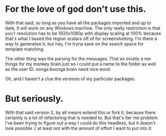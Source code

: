 # For the love of god don't use this.
With that said, so long as you have all the packages imported and up to date, it will work on any Windows machine. The only really restriction is that you'r resolution has to be 1920x1080p with display scaling at 100% because that's what I based the region scalars off of for screenshotting. I'm there a way to generalise it, but hey, I'm tryna save on the search space for template matching. 

The other thing was the parsing for the messages. That as mostly a me things for my monkey brain just so i could put a name to the folder as well as the user ID. oonga boonga brain need nice word.

Oh, and I haven't a clue the versions of my particular packages.
# But seriously. 
With that said version 2, by all means extend this or fork it, because there certainly is a lot of refactoring that is needed to. But that's lter me problem. I've been trying to figure out a way I could do this headless, but it doesn't look possible :/ at least not with the amount of effort I want to put into it. 